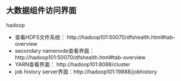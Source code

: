 ## 大数据组件访问界面

hadoop
- 查看HDFS文件系统： http://hadoop101:50070/dfshealth.html#tab-overview
- secondary namenode查看界面：http://hadoop101:50070/dfshealth.html#tab-overview
- YARN查看界面： http://hadoop101:8088/cluster
- job history server界面：http://hadoop101:19888/jobhistory

